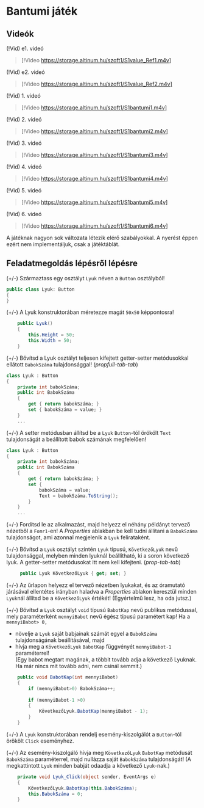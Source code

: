 
# Bantumi játék

## Videók

(!Vid) e1. videó
> [!Video https://storage.altinum.hu/szoft1/S1value_Ref1.m4v]

(!Vid) e2. videó
> [!Video https://storage.altinum.hu/szoft1/S1value_Ref2.m4v]

(!Vid) 1. videó
> [!Video https://storage.altinum.hu/szoft1/S1bantumi1.m4v]

(!Vid) 2. videó
> [!Video https://storage.altinum.hu/szoft1/S1bantumi2.m4v]

(!Vid) 3. videó
> [!Video https://storage.altinum.hu/szoft1/S1bantumi3.m4v]

(!Vid) 4. videó
> [!Video https://storage.altinum.hu/szoft1/S1bantumi4.m4v]

(!Vid) 5. videó
> [!Video https://storage.altinum.hu/szoft1/S1bantumi5.m4v]

(!Vid) 6. videó
> [!Video https://storage.altinum.hu/szoft1/S1bantumi6.m4v]

A játéknak nagyon sok változata létezik elérő szabályokkal. A nyerést éppen ezért nem implementáljuk, csak a játéktáblát. 

## Feladatmegoldás lépésről lépésre

(+/-)  Származtass egy osztályt `Lyuk` néven a `Button` osztályból!

``` csharp
public class Lyuk: Button
{
}
```

(+/-)  A Lyuk konstruktorában méretezze magát `50x50` képpontosra!

``` csharp
	public Lyuk()
	{
		this.Height = 50;
		this.Width = 50;
	}
```
(+/-) Bővítsd a Lyuk osztályt teljesen kifejtett getter-setter metódusokkal ellátott `BabokSzáma` tulajdonsággal! (*propfull-tab-tab*)

``` csharp
class Lyuk : Button
{
    private int babokSzáma;
    public int BabokSzáma
    {
        get { return babokSzáma; }
        set { babokSzáma = value; }
    }
    ...
```


(+/-) A setter metódusban állítsd be a `Lyuk` `Button`-tól örökölt `Text` tulajdonságát a beállított babok számának megfelelően!

``` csharp
class Lyuk : Button
{
    private int babokSzáma;
    public int BabokSzáma
    {
        get { return babokSzáma; }
        set { 
            babokSzáma = value;
            Text = babokSzáma.ToString(); 
        }
    }
    ...
```

(+/-) Fordítsd le az alkalmazást, majd helyezz el néhány példányt tervező nézetből a `Fomr1`-en! A *Properties* ablakban be kell tudni állítani a `BabokSzáma` tulajdonságot, ami azonnal megjelenik a `Lyuk` felirataként.

(+/-) Bővítsd a `Lyuk` osztályt szintén `Lyuk` típusú, `KövetkezőLyuk` nevű tulajdonsággal, melyben minden lyuknál beállítható, ki a soron következő lyuk. A getter-setter metódusokat itt nem kell kifejteni. (*prop-tab-tab*)

``` csharp
     public Lyuk KövetkezőLyuk { get; set; }
```

(+/-) Az űrlapon helyezz el tervező nézetben lyukakat, és az óramutató járásával ellentétes irányban haladva a *Properties* ablakon keresztül minden `Lyuk`nál állítsd be a `KövetkezőLyuk` értékét! (Egyértelmű lesz, ha oda jutsz.)

(+/-) Bővítsd a `Lyuk` osztályt `void` típusú `BabotKap` nevű publikus metódussal, mely paraméterként `mennyiBabot` nevű égész típusú paramétert kap! Ha a `mennyiBabot> 0,`
- növelje a `Lyuk` saját babjainak számát egyel a `BabokSzáma` tulajdonságának beállításával, majd
- hívja meg a `KövetkezőLyuk` `BabotKap` függvényét `mennyiBabot-1` paraméterrel!  
        (Egy babot megtart magának, a többit tovább adja a következő Lyuknak. Ha már nincs mit tovább adni, nem csinál semmit.)

``` csharp
    public void BabotKap(int mennyiBabot)
    {
        if (mennyiBabot>0) BabokSzáma++;
            
        if (mennyiBabot-1 >0)
        {                
            KövetkezőLyuk.BabotKap(mennyiBabot - 1);
        }
    }
```

        
(+/-) A `Lyuk` konstruktorában rendelj esemény-kiszolgálót a `Button`-tól örökölt `Click` eseményhez.

(+/-) Az esemény-kiszolgáló hívja meg `KövetkezőLyuk` `BabotKap` metódusát `BabokSzáma` paraméterrel, majd nullázza saját `BabokSzáma` tulajdonságát!   (A megkattintott `Lyuk` minden babját odaadja a következő `Lyuk`-nak.)

``` csharp
    private void Lyuk_Click(object sender, EventArgs e)
    {
        KövetkezőLyuk.BabotKap(this.BabokSzáma);
        this.BabokSzáma = 0;
    }
```
